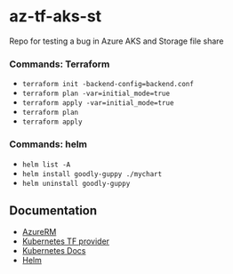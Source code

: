 # az-tf-aks-st
Repo for testing a bug in Azure AKS and Storage file share

### Commands: Terraform
- `terraform init -backend-config=backend.conf`
- `terraform plan -var=initial_mode=true`
- `terraform apply -var=initial_mode=true`
- `terraform plan`
- `terraform apply`

### Commands: helm
- `helm list -A`
- `helm install goodly-guppy ./mychart`
- `helm uninstall goodly-guppy`

## Documentation
- [AzureRM](https://registry.terraform.io/providers/hashicorp/azurerm/latest/docs)
- [Kubernetes TF provider](https://registry.terraform.io/providers/hashicorp/kubernetes/latest/docs)
- [Kubernetes Docs](https://kubernetes.io/docs/home/)
- [Helm](https://helm.sh/docs/chart_template_guide/getting_started/)